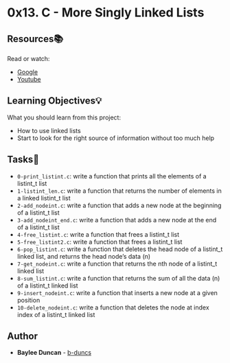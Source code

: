 # 0x13. C - More Singly Linked Lists

## Resources:books:
Read or watch:   
* [Google](https://www.google.com/#q=linked+lists)
* [Youtube](https://www.youtube.com/results?search_query=linked+lists)

## Learning Objectives:bulb:
What you should learn from this project:

* How to use linked lists     
* Start to look for the right source of information without too much help     

## Tasks:notebook:  

* `0-print_listint.c`: write a function that prints all the elements of a listint_t list   
* `1-listint_len.c`: write a function that returns the number of elements in a linked listint_t list   
* `2-add_nodeint.c`: write a function that adds a new node at the beginning of a listint_t list   
* `3-add_nodeint_end.c`: write a function that adds a new node at the end of a listint_t list   
* `4-free_listint.c`: write a function that frees a listint_t list   
* `5-free_listint2.c`: write a function that frees a listint_t list   
* `6-pop_listint.c`: write a function that deletes the head node of a listint_t linked list, and returns the head node’s data (n)   
* `7-get_nodeint.c`: write a function that returns the nth node of a listint_t linked list   
* `8-sum_listint.c`: write a function that returns the sum of all the data (n) of a listint_t linked list   
* `9-insert_nodeint.c`: write a function that inserts a new node at a given position   
* `10-delete_nodeint.c`: write a function that deletes the node at index index of a listint_t linked list   

## Author
* **Baylee Duncan** - [b-duncs](https://github.com/b-duncs)
